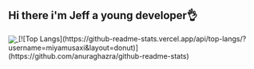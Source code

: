## Hi there i'm Jeff a young developer👌

<a href="https://github.com/miyamusaxi/github-readme-stats">
 <img align="center" src="https://github-readme-stats.vercel.app/api?username=miyamusaxi&show_icons=true&theme=tokyonight" />
</a>
[![Top Langs](https://github-readme-stats.vercel.app/api/top-langs/?username=miyamusaxi&layout=donut)](https://github.com/anuraghazra/github-readme-stats)



